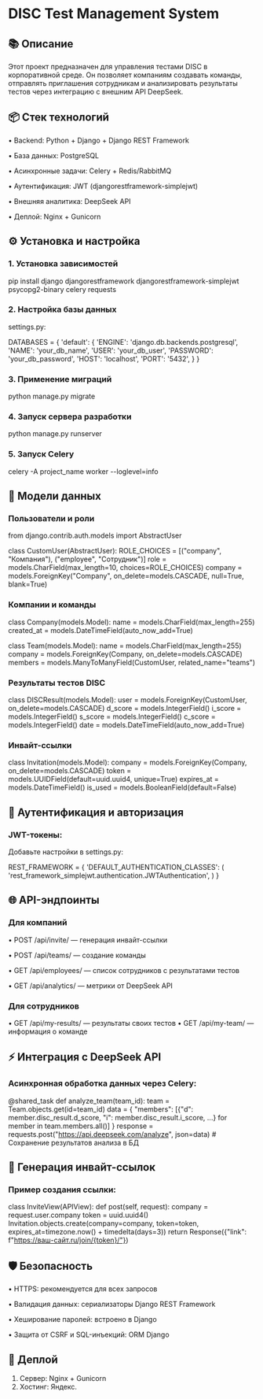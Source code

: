 # DISC Test Management System

## 📚 Описание

Этот проект предназначен для управления тестами DISC в корпоративной среде. Он позволяет компаниям создавать команды, отправлять приглашения сотрудникам и анализировать результаты тестов через интеграцию с внешним API DeepSeek.

## 📦 Стек технологий
 • Backend: Python + Django + Django REST Framework

 • База данных: PostgreSQL
 
 • Асинхронные задачи: Celery + Redis/RabbitMQ
 
 • Аутентификация: JWT (djangorestframework-simplejwt)
 
 • Внешняя аналитика: DeepSeek API
 
 • Деплой: Nginx + Gunicorn

## ⚙️ Установка и настройка

### 1. Установка зависимостей

pip install django djangorestframework djangorestframework-simplejwt psycopg2-binary celery requests

### 2. Настройка базы данных

settings.py:

DATABASES = {
    'default': {
        'ENGINE': 'django.db.backends.postgresql',
        'NAME': 'your_db_name',
        'USER': 'your_db_user',
        'PASSWORD': 'your_db_password',
        'HOST': 'localhost',
        'PORT': '5432',
    }
}

### 3. Применение миграций

python manage.py migrate

### 4. Запуск сервера разработки

python manage.py runserver

### 5. Запуск Celery

celery -A project_name worker --loglevel=info

## 📑 Модели данных

### Пользователи и роли

from django.contrib.auth.models import AbstractUser

class CustomUser(AbstractUser):
    ROLE_CHOICES = [("company", "Компания"), ("employee", "Сотрудник")]
    role = models.CharField(max_length=10, choices=ROLE_CHOICES)
    company = models.ForeignKey("Company", on_delete=models.CASCADE, null=True, blank=True)

### Компании и команды

class Company(models.Model):
    name = models.CharField(max_length=255)
    created_at = models.DateTimeField(auto_now_add=True)

class Team(models.Model):
    name = models.CharField(max_length=255)
    company = models.ForeignKey(Company, on_delete=models.CASCADE)
    members = models.ManyToManyField(CustomUser, related_name="teams")

### Результаты тестов DISC

class DISCResult(models.Model):
    user = models.ForeignKey(CustomUser, on_delete=models.CASCADE)
    d_score = models.IntegerField()
    i_score = models.IntegerField()
    s_score = models.IntegerField()
    c_score = models.IntegerField()
    date = models.DateTimeField(auto_now_add=True)

### Инвайт-ссылки

class Invitation(models.Model):
    company = models.ForeignKey(Company, on_delete=models.CASCADE)
    token = models.UUIDField(default=uuid.uuid4, unique=True)
    expires_at = models.DateTimeField()
    is_used = models.BooleanField(default=False)

## 🔐 Аутентификация и авторизация

### JWT-токены:
Добавьте настройки в settings.py:

REST_FRAMEWORK = {
    'DEFAULT_AUTHENTICATION_CLASSES': (
        'rest_framework_simplejwt.authentication.JWTAuthentication',
    )
}

## 🌐 API-эндпоинты

### Для компаний
 • POST /api/invite/ — генерация инвайт-ссылки
 
 • POST /api/teams/ — создание команды
 
 • GET /api/employees/ — список сотрудников с результатами тестов
 
 • GET /api/analytics/ — метрики от DeepSeek API

### Для сотрудников
 • GET /api/my-results/ — результаты своих тестов
 • GET /api/my-team/ — информация о команде

## ⚡ Интеграция с DeepSeek API

### Асинхронная обработка данных через Celery:

@shared_task
def analyze_team(team_id):
    team = Team.objects.get(id=team_id)
    data = {
        "members": [{"d": member.disc_result.d_score, "i": member.disc_result.i_score, ...} for member in team.members.all()]
    }
    response = requests.post("https://api.deepseek.com/analyze", json=data)
    # Сохранение результатов анализа в БД

## 🔗 Генерация инвайт-ссылок

### Пример создания ссылки:

class InviteView(APIView):
    def post(self, request):
        company = request.user.company
        token = uuid.uuid4()
        Invitation.objects.create(company=company, token=token, expires_at=timezone.now() + timedelta(days=3))
        return Response({"link": f"https://ваш-сайт.ru/join/{token}/"})

## 🛡️ Безопасность
 • HTTPS: рекомендуется для всех запросов

 • Валидация данных: сериализаторы Django REST Framework

 • Хеширование паролей: встроено в Django

 • Защита от CSRF и SQL-инъекций: ORM Django

## 🚀 Деплой
 1. Сервер: Nginx + Gunicorn
 2. Хостинг: Яндекс.
